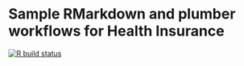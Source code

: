 
# Sample RMarkdown and plumber workflows for Health Insurance

<!-- badges: start -->
[![R build status](https://github.com/kasaai/largemedclaims/workflows/Deploy/badge.svg)](https://github.com/kasaai/largemedclaims/actions)
<!-- badges: end -->
